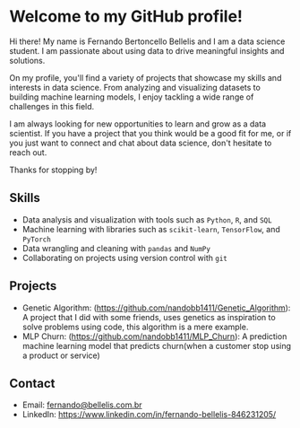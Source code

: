# Welcome to my GitHub profile!

Hi there! My name is Fernando Bertoncello Bellelis and I am a data science student. I am passionate about using data to drive meaningful insights and solutions.

On my profile, you'll find a variety of projects that showcase my skills and interests in data science. From analyzing and visualizing datasets to building machine learning models, I enjoy tackling a wide range of challenges in this field.

I am always looking for new opportunities to learn and grow as a data scientist. If you have a project that you think would be a good fit for me, or if you just want to connect and chat about data science, don't hesitate to reach out.

Thanks for stopping by!

## Skills

- Data analysis and visualization with tools such as `Python`, `R`, and `SQL`
- Machine learning with libraries such as `scikit-learn`, `TensorFlow`, and `PyTorch`
- Data wrangling and cleaning with `pandas` and `NumPy`
- Collaborating on projects using version control with `git`

## Projects

- Genetic Algorithm: (https://github.com/nandobb1411/Genetic_Algorithm): A project that I did with some friends, uses genetics as inspiration to solve problems using code, this algorithm is a mere example.
- MLP Churn: (https://github.com/nandobb1411/MLP_Churn): A prediction machine learning model that predicts churn(when a customer stop using a product or service)

## Contact

- Email: fernando@bellelis.com.br
- LinkedIn: https://www.linkedin.com/in/fernando-bellelis-846231205/



